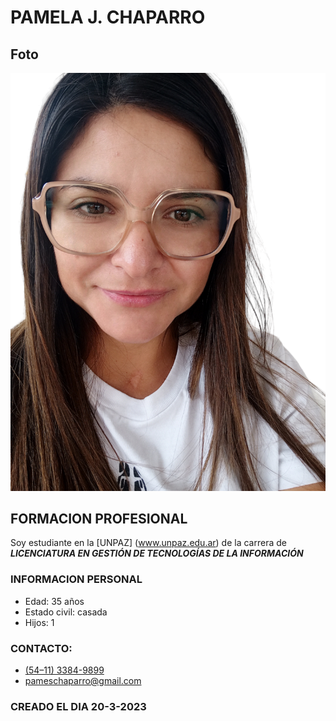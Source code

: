 # PAMELA J. CHAPARRO

## Foto
![YO](./imagenes/PCH.png "Esta soy yo")

## FORMACION PROFESIONAL
Soy estudiante en la [UNPAZ] (www.unpaz.edu.ar)
de la carrera de ***LICENCIATURA EN GESTIÓN DE TECNOLOGÍAS DE LA INFORMACIÓN***

### INFORMACION PERSONAL
-    Edad: 35 años
-    Estado civil: casada
-    Hijos: 1
### CONTACTO:
-   [(54–11) 3384-9899](blank:#https://api.whatsapp.com/send?phone=5491133849899)
-   [pameschaparro@gmail.com](mailto:pameschaparro@gmail.com)

### CREADO EL DIA 20-3-2023

